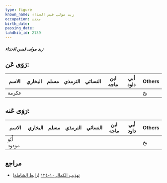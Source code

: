 ```yaml
---
type: figure
known_name: زيد مولى قيس الحذاء
occupation: محدث
birth_date:
passing_date:
tahdhib_id: 2139
---
```

##### زيد مولى قيس الحذاء

## رَوَى عَن:
| الاسم | البخاري | مسلم | الترمذي | النسائي | ابن ماجه | أبي داود | Others |
| ----- | ------- | ---- | ------- | ------- | -------- | -------- | ------ |
| عكرمة |         |      |         |         |          |          | بخ     |
## رَوَى عَنه:
| الاسم       | البخاري | مسلم | الترمذي | النسائي | ابن ماجه | أبي داود | Others |
| ----------- | ------- | ---- | ------- | ------- | -------- | -------- | ------ |
| أَبُو مودود |         |      |         |         |          |          | بخ     |
## مراجع
- [تهذيب الكمال ١٠-١٢٤](obsidian://open?vault=Tahdhib-al-Kamal&file=Figures/٢١٣٩-زيد%20مولى%20قيس%20الحذاء) ([رابط الشاملة](https://shamela.ws/book/3722/4896))